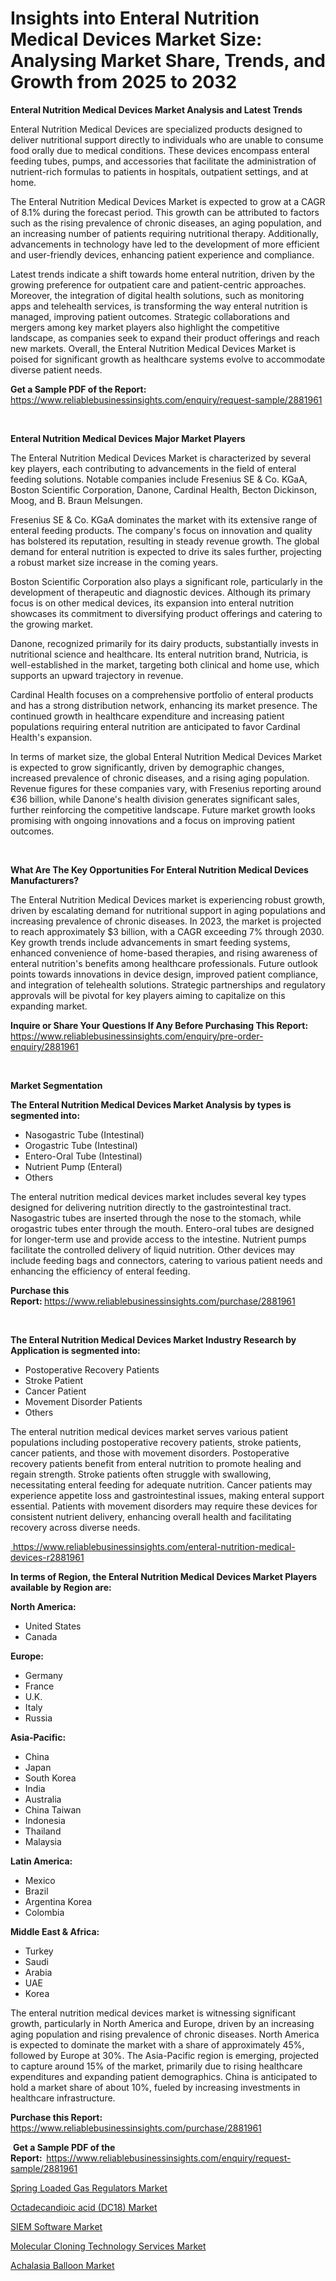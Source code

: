 <p><h1>Insights into Enteral Nutrition Medical Devices Market Size: Analysing Market Share, Trends, and Growth from 2025 to 2032</h1></p><p><strong>Enteral Nutrition Medical Devices Market Analysis and Latest Trends</strong></p>
<p><p>Enteral Nutrition Medical Devices are specialized products designed to deliver nutritional support directly to individuals who are unable to consume food orally due to medical conditions. These devices encompass enteral feeding tubes, pumps, and accessories that facilitate the administration of nutrient-rich formulas to patients in hospitals, outpatient settings, and at home. </p><p>The Enteral Nutrition Medical Devices Market is expected to grow at a CAGR of 8.1% during the forecast period. This growth can be attributed to factors such as the rising prevalence of chronic diseases, an aging population, and an increasing number of patients requiring nutritional therapy. Additionally, advancements in technology have led to the development of more efficient and user-friendly devices, enhancing patient experience and compliance. </p><p>Latest trends indicate a shift towards home enteral nutrition, driven by the growing preference for outpatient care and patient-centric approaches. Moreover, the integration of digital health solutions, such as monitoring apps and telehealth services, is transforming the way enteral nutrition is managed, improving patient outcomes. Strategic collaborations and mergers among key market players also highlight the competitive landscape, as companies seek to expand their product offerings and reach new markets. Overall, the Enteral Nutrition Medical Devices Market is poised for significant growth as healthcare systems evolve to accommodate diverse patient needs.</p></p>
<p><strong>Get a Sample PDF of the Report:&nbsp;</strong> <a href="https://www.reliablebusinessinsights.com/enquiry/request-sample/2881961?utm_campaign=96&utm_medium=2&utm_source=Github&utm_content=ia&utm_term=12032025&utm_id=enteral-nutrition-medical-devices">https://www.reliablebusinessinsights.com/enquiry/request-sample/2881961</a></p>
<p>&nbsp;</p>
<p><strong>Enteral Nutrition Medical Devices Major Market Players</strong></p>
<p><p>The Enteral Nutrition Medical Devices Market is characterized by several key players, each contributing to advancements in the field of enteral feeding solutions. Notable companies include Fresenius SE & Co. KGaA, Boston Scientific Corporation, Danone, Cardinal Health, Becton Dickinson, Moog, and B. Braun Melsungen.</p><p>Fresenius SE & Co. KGaA dominates the market with its extensive range of enteral feeding products. The company's focus on innovation and quality has bolstered its reputation, resulting in steady revenue growth. The global demand for enteral nutrition is expected to drive its sales further, projecting a robust market size increase in the coming years.</p><p>Boston Scientific Corporation also plays a significant role, particularly in the development of therapeutic and diagnostic devices. Although its primary focus is on other medical devices, its expansion into enteral nutrition showcases its commitment to diversifying product offerings and catering to the growing market.</p><p>Danone, recognized primarily for its dairy products, substantially invests in nutritional science and healthcare. Its enteral nutrition brand, Nutricia, is well-established in the market, targeting both clinical and home use, which supports an upward trajectory in revenue.</p><p>Cardinal Health focuses on a comprehensive portfolio of enteral products and has a strong distribution network, enhancing its market presence. The continued growth in healthcare expenditure and increasing patient populations requiring enteral nutrition are anticipated to favor Cardinal Health's expansion.</p><p>In terms of market size, the global Enteral Nutrition Medical Devices Market is expected to grow significantly, driven by demographic changes, increased prevalence of chronic diseases, and a rising aging population. Revenue figures for these companies vary, with Fresenius reporting around €36 billion, while Danone's health division generates significant sales, further reinforcing the competitive landscape. Future market growth looks promising with ongoing innovations and a focus on improving patient outcomes.</p></p>
<p>&nbsp;</p>
<p><strong>What Are The Key Opportunities For Enteral Nutrition Medical Devices Manufacturers?</strong></p>
<p><p>The Enteral Nutrition Medical Devices market is experiencing robust growth, driven by escalating demand for nutritional support in aging populations and increasing prevalence of chronic diseases. In 2023, the market is projected to reach approximately $3 billion, with a CAGR exceeding 7% through 2030. Key growth trends include advancements in smart feeding systems, enhanced convenience of home-based therapies, and rising awareness of enteral nutrition's benefits among healthcare professionals. Future outlook points towards innovations in device design, improved patient compliance, and integration of telehealth solutions. Strategic partnerships and regulatory approvals will be pivotal for key players aiming to capitalize on this expanding market.</p></p>
<p><strong>Inquire or Share Your Questions If Any Before Purchasing This Report:</strong> <a href="https://www.reliablebusinessinsights.com/enquiry/pre-order-enquiry/2881961?utm_campaign=96&utm_medium=2&utm_source=Github&utm_content=ia&utm_term=12032025&utm_id=enteral-nutrition-medical-devices">https://www.reliablebusinessinsights.com/enquiry/pre-order-enquiry/2881961</a></p>
<p>&nbsp;</p>
<p><strong>Market Segmentation</strong></p>
<p><strong>The Enteral Nutrition Medical Devices Market Analysis by types is segmented into:</strong></p>
<p><ul><li>Nasogastric Tube (Intestinal)</li><li>Orogastric Tube (Intestinal)</li><li>Entero-Oral Tube (Intestinal)</li><li>Nutrient Pump (Enteral)</li><li>Others</li></ul></p>
<p><p>The enteral nutrition medical devices market includes several key types designed for delivering nutrition directly to the gastrointestinal tract. Nasogastric tubes are inserted through the nose to the stomach, while orogastric tubes enter through the mouth. Entero-oral tubes are designed for longer-term use and provide access to the intestine. Nutrient pumps facilitate the controlled delivery of liquid nutrition. Other devices may include feeding bags and connectors, catering to various patient needs and enhancing the efficiency of enteral feeding.</p></p>
<p><strong>Purchase this Report:&nbsp;</strong><a href="https://www.reliablebusinessinsights.com/purchase/2881961?utm_campaign=96&utm_medium=2&utm_source=Github&utm_content=ia&utm_term=12032025&utm_id=enteral-nutrition-medical-devices">https://www.reliablebusinessinsights.com/purchase/2881961</a></p>
<p>&nbsp;</p>
<p><strong>The Enteral Nutrition Medical Devices Market Industry Research by Application is segmented into:</strong></p>
<p><ul><li>Postoperative Recovery Patients</li><li>Stroke Patient</li><li>Cancer Patient</li><li>Movement Disorder Patients</li><li>Others</li></ul></p>
<p><p>The enteral nutrition medical devices market serves various patient populations including postoperative recovery patients, stroke patients, cancer patients, and those with movement disorders. Postoperative recovery patients benefit from enteral nutrition to promote healing and regain strength. Stroke patients often struggle with swallowing, necessitating enteral feeding for adequate nutrition. Cancer patients may experience appetite loss and gastrointestinal issues, making enteral support essential. Patients with movement disorders may require these devices for consistent nutrient delivery, enhancing overall health and facilitating recovery across diverse needs.</p></p>
<p><a href="https://www.reliablebusinessinsights.com/enteral-nutrition-medical-devices-r2881961?utm_campaign=96&utm_medium=2&utm_source=Github&utm_content=ia&utm_term=12032025&utm_id=enteral-nutrition-medical-devices">&nbsp;https://www.reliablebusinessinsights.com/enteral-nutrition-medical-devices-r2881961</a></p>
<p><strong>In terms of Region, the Enteral Nutrition Medical Devices Market Players available by Region are:</strong></p>
<p>
    <p> <strong> North America: </strong>
        <ul>
            <li>United States</li>
            <li>Canada</li>
        </ul>
        </p> 
    <p> <strong> Europe: </strong>
        <ul>
            <li>Germany</li>
            <li>France</li>
            <li>U.K.</li>
            <li>Italy</li>
            <li>Russia</li>
        </ul>
        </p> 
    <p> <strong> Asia-Pacific: </strong>
        <ul>
            <li>China</li>
            <li>Japan</li>
            <li>South Korea</li>
            <li>India</li>
            <li>Australia</li>
            <li>China Taiwan</li>
            <li>Indonesia</li>
            <li>Thailand</li>
            <li>Malaysia</li>
        </ul>
        </p> 
    <p> <strong> Latin America: </strong>
        <ul>
            <li>Mexico</li>
            <li>Brazil</li>
            <li>Argentina Korea</li>
            <li>Colombia</li>
        </ul>
        </p> 
    <p> <strong> Middle East & Africa: </strong>
        <ul>
            <li>Turkey</li>
            <li>Saudi</li>
            <li>Arabia</li>
            <li>UAE</li>
            <li>Korea</li>
        </ul>
    </p>
    </p>
<p><p>The enteral nutrition medical devices market is witnessing significant growth, particularly in North America and Europe, driven by an increasing aging population and rising prevalence of chronic diseases. North America is expected to dominate the market with a share of approximately 45%, followed by Europe at 30%. The Asia-Pacific region is emerging, projected to capture around 15% of the market, primarily due to rising healthcare expenditures and expanding patient demographics. China is anticipated to hold a market share of about 10%, fueled by increasing investments in healthcare infrastructure.</p></p>
<p><strong>Purchase this Report: </strong><a href="https://www.reliablebusinessinsights.com/purchase/2881961?utm_campaign=96&utm_medium=2&utm_source=Github&utm_content=ia&utm_term=12032025&utm_id=enteral-nutrition-medical-devices">https://www.reliablebusinessinsights.com/purchase/2881961</a></p>
<p>&nbsp;<strong>Get a Sample PDF of the Report:&nbsp;&nbsp;</strong><a href="https://www.reliablebusinessinsights.com/enquiry/request-sample/2881961?utm_campaign=96&utm_medium=2&utm_source=Github&utm_content=ia&utm_term=12032025&utm_id=enteral-nutrition-medical-devices">https://www.reliablebusinessinsights.com/enquiry/request-sample/2881961</a></p>
<p><strong></strong></p>
<p><p><a href="https://github.com/timayuethem/Market-Research-Report-List-1/blob/main/spring-loaded-gas-regulators-market.md?utm_campaign=96&utm_medium=2&utm_source=Github&utm_content=ia&utm_term=12032025&utm_id=enteral-nutrition-medical-devices">Spring Loaded Gas Regulators Market</a></p><p><a href="https://github.com/rembaentin6f/Market-Research-Report-List-1/blob/main/octadecandioic-acid-dc18-market.md?utm_campaign=96&utm_medium=2&utm_source=Github&utm_content=ia&utm_term=12032025&utm_id=enteral-nutrition-medical-devices">Octadecandioic acid (DC18) Market</a></p><p><a href="https://github.com/molayrabeta/Market-Research-Report-List-1/blob/main/siem-software-market.md?utm_campaign=96&utm_medium=2&utm_source=Github&utm_content=ia&utm_term=12032025&utm_id=enteral-nutrition-medical-devices">SIEM Software Market</a></p><p><a href="https://github.com/koopalujale2/Market-Research-Report-List-1/blob/main/molecular-cloning-technology-services-market.md?utm_campaign=96&utm_medium=2&utm_source=Github&utm_content=ia&utm_term=12032025&utm_id=enteral-nutrition-medical-devices">Molecular Cloning Technology Services Market</a></p><p><a href="https://github.com/dukawashviro/Market-Research-Report-List-1/blob/main/achalasia-balloon-market.md?utm_campaign=96&utm_medium=2&utm_source=Github&utm_content=ia&utm_term=12032025&utm_id=enteral-nutrition-medical-devices">Achalasia Balloon Market</a></p></p>